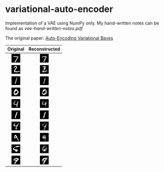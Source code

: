 # variational-auto-encoder
Implementation of a VAE using NumPy only. My hand-written notes can be found as _vae-hand-written-notes.pdf_

The original paper: [Auto-Encoding Variational Bayes](https://arxiv.org/abs/1312.6114)

Original | Reconstructed
:-------------------------:|:-------------------------:
![](images/original_0.png) | ![](images/reconstructed_0.png)
![](images/original_1.png) | ![](images/reconstructed_1.png)
![](images/original_2.png) | ![](images/reconstructed_2.png)
![](images/original_3.png) | ![](images/reconstructed_3.png)
![](images/original_4.png) | ![](images/reconstructed_4.png)
![](images/original_5.png) | ![](images/reconstructed_5.png)
![](images/original_6.png) | ![](images/reconstructed_6.png)
![](images/original_7.png) | ![](images/reconstructed_7.png)
![](images/original_8.png) | ![](images/reconstructed_8.png)
![](images/original_9.png) | ![](images/reconstructed_9.png)


